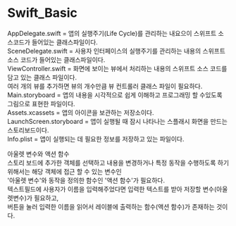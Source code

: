 # Swift_Basic

AppDelegate.swift = 앱의 실행주기(Life Cycle)를 관리하는 내요으이 스위프트 소스코드가 들어있는 클래스파일이다.   
SceneDelegate.swift = 사용자 인터페이스의 실행주기를 관리하는 내용의 스위프트 소스 코드가 들어있는 클래스파일이다.   
ViewController.swift = 화면에 보이는 뷰에서 처리하는 내용의 스위프트 소스 코드를 담고 있는 클래스 파일이다.   
여러 개의 뷰를 추가하면 뷰의 개수만큼 뷰 컨트롤러 클래스 파일이 필요하다.   
Main.storyboard = 앱의 내용을 시각적으로 쉽게 이해하고 프로그래밍 할 수있도록 그림으로 표현한 파일이다.   
Assets.xcassets = 앱의 아이콘을 보관하는 저장소이다.   
LaunchScreen.storyboard = 앱이 실행될 때 잠시 나타나는 스플래시 화면을 만드는 스토리보드이다.   
Info.plist = 앱이 실행되는 데 필요한 정보를 저장하고 있는 파일이다.   
   
   
아울렛 변수와 액션 함수   
스토리 보드에 추가한 객체를 선택하고 내용을 변경하거나 특정 동작을 수행하도록 하기 위해서는 해당 객체에 접근 할 수 있는 변수인   
'아울렛 변수'와 동작을 정의한 함수인 '액션 함수'가 필요하다.   
텍스트필드에 사용자가 이름을 입력해주었다면 입력한 텍스트를 받아 저장할 변수(아울렛변수)가 필요하고,   
버튼을 눌러 입력한 이름을 읽어서 레이블에 출력하는 함수(액션 함수)가 존재하는 것이다.   
